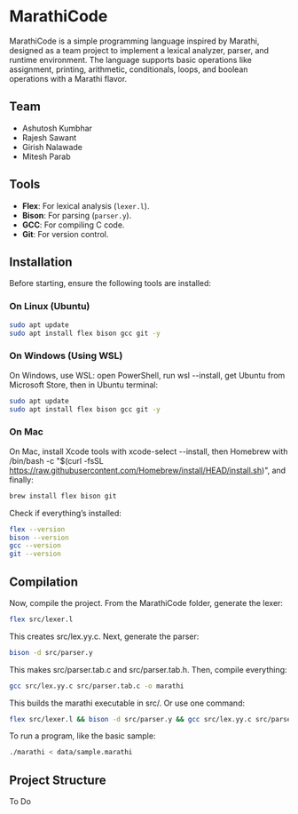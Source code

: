 # MarathiCode

MarathiCode is a simple programming language inspired by Marathi, designed as a team project to implement a lexical analyzer, parser, and runtime environment. The language supports basic operations like assignment, printing, arithmetic, conditionals, loops, and boolean operations with a Marathi flavor.

## Team
- Ashutosh Kumbhar 
- Rajesh Sawant 
- Girish Nalawade 
- Mitesh Parab 

## Tools
- **Flex**: For lexical analysis (`lexer.l`).
- **Bison**: For parsing (`parser.y`).
- **GCC**: For compiling C code.
- **Git**: For version control.

## Installation
Before starting, ensure the following tools are installed:


### On Linux (Ubuntu)
```bash
sudo apt update
sudo apt install flex bison gcc git -y
```

### On Windows (Using WSL)
On Windows, use WSL: open PowerShell, run wsl --install, get Ubuntu from Microsoft Store, then in Ubuntu terminal:
```bash
sudo apt update
sudo apt install flex bison gcc git -y
```


### On Mac 
On Mac, install Xcode tools with xcode-select --install, then Homebrew with /bin/bash -c "$(curl -fsSL https://raw.githubusercontent.com/Homebrew/install/HEAD/install.sh)", and finally:
```bash
brew install flex bison git
```

Check if everything’s installed:
```bash
flex --version
bison --version
gcc --version
git --version
```

## Compilation

Now, compile the project. From the MarathiCode folder, generate the lexer:

```bash
flex src/lexer.l
```

This creates src/lex.yy.c. Next, generate the parser:

```bash
bison -d src/parser.y
```

This makes src/parser.tab.c and src/parser.tab.h. Then, compile everything:
```bash
gcc src/lex.yy.c src/parser.tab.c -o marathi
```

This builds the marathi executable in src/. Or use one command:
```bash
flex src/lexer.l && bison -d src/parser.y && gcc src/lex.yy.c src/parser.tab.c -o marathi
```

To run a program, like the basic sample:
```bash
./marathi < data/sample.marathi
```

## Project Structure

To Do





